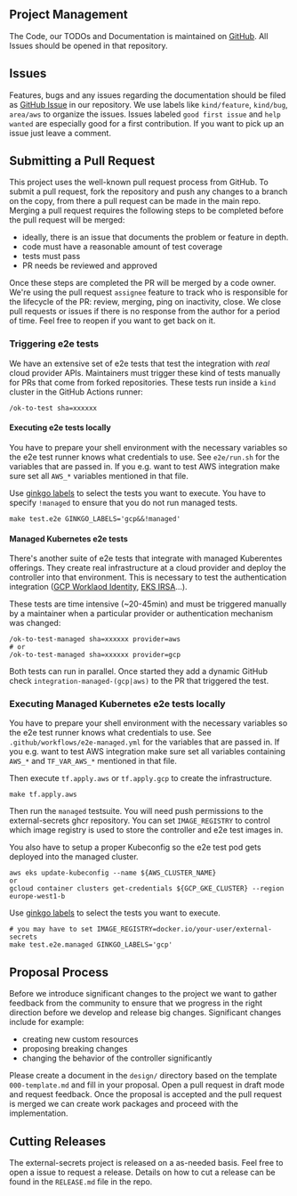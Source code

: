 ## Project Management
The Code, our TODOs and Documentation is maintained on
[GitHub](https://github.com/external-secrets/external-secrets). All Issues
should be opened in that repository.

## Issues

Features, bugs and any issues regarding the documentation should be filed as
[GitHub Issue](https://github.com/external-secrets/external-secrets/issues) in
our repository. We use labels like `kind/feature`, `kind/bug`, `area/aws` to
organize the issues. Issues labeled `good first issue` and `help wanted` are
especially good for a first contribution. If you want to pick up an issue just
leave a comment.

## Submitting a Pull Request

This project uses the well-known pull request process from GitHub. To submit a
pull request, fork the repository and push any changes to a branch on the copy,
from there a pull request can be made in the main repo. Merging a pull request
requires the following steps to be completed before the pull request will
be merged:

* ideally, there is an issue that documents the problem or feature in depth.
* code must have a reasonable amount of test coverage
* tests must pass
* PR needs be reviewed and approved

Once these steps are completed the PR will be merged by a code owner.
We're using the pull request `assignee` feature to track who is responsible
for the lifecycle of the PR: review, merging, ping on inactivity, close.
We close pull requests or issues if there is no response from the author for
a period of time. Feel free to reopen if you want to get back on it.

### Triggering e2e tests

We have an extensive set of e2e tests that test the integration with *real* cloud provider APIs.
Maintainers must trigger these kind of tests manually for PRs that come from forked repositories. These tests run inside a `kind` cluster in the GitHub Actions runner:

```
/ok-to-test sha=xxxxxx
```

#### Executing e2e tests locally

You have to prepare your shell environment with the necessary variables so the e2e test
runner knows what credentials to use. See `e2e/run.sh` for the variables that are passed in.
If you e.g. want to test AWS integration make sure set all `AWS_*` variables mentioned
in that file.

Use [ginkgo labels](https://onsi.github.io/ginkgo/#spec-labels) to select the tests
you want to execute. You have to specify `!managed` to ensure that you do not
run managed tests.

```
make test.e2e GINKGO_LABELS='gcp&&!managed'
```

#### Managed Kubernetes e2e tests

There's another suite of e2e tests that integrate with managed Kuberentes offerings.
They create real infrastructure at a cloud provider and deploy the controller
into that environment.
This is necessary to test the authentication integration
([GCP Worklaod Identity](https://cloud.google.com/kubernetes-engine/docs/how-to/workload-identity),
[EKS IRSA](https://docs.aws.amazon.com/eks/latest/userguide/iam-roles-for-service-accounts.html)...).

These tests are time intensive (~20-45min) and must be triggered manually by
a maintainer when a particular provider or authentication mechanism was changed:

```
/ok-to-test-managed sha=xxxxxx provider=aws
# or
/ok-to-test-managed sha=xxxxxx provider=gcp
```

Both tests can run in parallel. Once started they add a dynamic GitHub check `integration-managed-(gcp|aws)` to the PR that triggered the test.


### Executing Managed Kubernetes e2e tests locally

You have to prepare your shell environment with the necessary variables so the e2e
test runner knows what credentials to use. See `.github/workflows/e2e-managed.yml`
for the variables that are passed in. If you e.g. want to test AWS integration make
sure set all variables containing `AWS_*` and `TF_VAR_AWS_*` mentioned in that file.

Then execute `tf.apply.aws` or `tf.apply.gcp` to create the infrastructure.

```
make tf.apply.aws
```

Then run the `managed` testsuite. You will need push permissions to the external-secrets ghcr repository. You can set `IMAGE_REGISTRY` to control which image registry is used to store the controller and e2e test images in.

You also have to setup a proper Kubeconfig so the e2e test pod gets deployed into the managed cluster.

```
aws eks update-kubeconfig --name ${AWS_CLUSTER_NAME}
or
gcloud container clusters get-credentials ${GCP_GKE_CLUSTER} --region europe-west1-b
```

Use [ginkgo labels](https://onsi.github.io/ginkgo/#spec-labels) to select the tests
you want to execute.

```
# you may have to set IMAGE_REGISTRY=docker.io/your-user/external-secrets
make test.e2e.managed GINKGO_LABELS='gcp'
```

## Proposal Process
Before we introduce significant changes to the project we want to gather feedback
from the community to ensure that we progress in the right direction before we
develop and release big changes. Significant changes include for example:
* creating new custom resources
* proposing breaking changes
* changing the behavior of the controller significantly

Please create a document in the `design/` directory based on the template `000-template.md`
and fill in your proposal. Open a pull request in draft mode and request feedback. Once the proposal is accepted and the pull request is merged we can create work packages and proceed with the implementation.

## Cutting Releases

The external-secrets project is released on a as-needed basis. Feel free to open a issue to request a release. Details on how to cut a release can be found in the `RELEASE.md` file in the repo.
